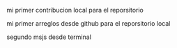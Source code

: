
mi primer contribucion local para el reporsitorio

mi primer arreglos desde github para el reporsitorio local

segundo msjs desde terminal

